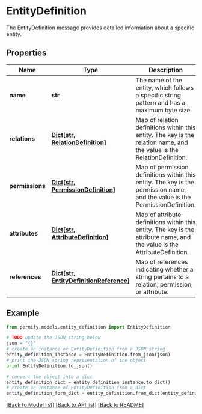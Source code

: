 # EntityDefinition

The EntityDefinition message provides detailed information about a specific entity.

## Properties

Name | Type | Description | Notes
------------ | ------------- | ------------- | -------------
**name** | **str** | The name of the entity, which follows a specific string pattern and has a maximum byte size. | [optional] 
**relations** | [**Dict[str, RelationDefinition]**](RelationDefinition.md) | Map of relation definitions within this entity. The key is the relation name, and the value is the RelationDefinition. | [optional] 
**permissions** | [**Dict[str, PermissionDefinition]**](PermissionDefinition.md) | Map of permission definitions within this entity. The key is the permission name, and the value is the PermissionDefinition. | [optional] 
**attributes** | [**Dict[str, AttributeDefinition]**](AttributeDefinition.md) | Map of attribute definitions within this entity. The key is the attribute name, and the value is the AttributeDefinition. | [optional] 
**references** | [**Dict[str, EntityDefinitionReference]**](EntityDefinitionReference.md) | Map of references indicating whether a string pertains to a relation, permission, or attribute. | [optional] 

## Example

```python
from permify.models.entity_definition import EntityDefinition

# TODO update the JSON string below
json = "{}"
# create an instance of EntityDefinition from a JSON string
entity_definition_instance = EntityDefinition.from_json(json)
# print the JSON string representation of the object
print EntityDefinition.to_json()

# convert the object into a dict
entity_definition_dict = entity_definition_instance.to_dict()
# create an instance of EntityDefinition from a dict
entity_definition_form_dict = entity_definition.from_dict(entity_definition_dict)
```
[[Back to Model list]](../README.md#documentation-for-models) [[Back to API list]](../README.md#documentation-for-api-endpoints) [[Back to README]](../README.md)


